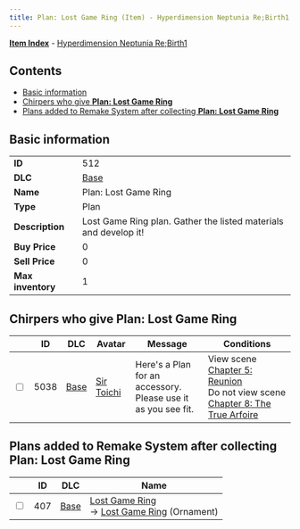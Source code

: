 ```yaml
---
title: Plan: Lost Game Ring (Item) - Hyperdimension Neptunia Re;Birth1
---
```


[**Item Index**](/neptunia/rb1/item/index.html) - [Hyperdimension Neptunia Re;Birth1](/neptunia/rb1)

## Contents

- [Basic information](#basic-information)
- [Chirpers who give **Plan: Lost Game Ring**](#chirpers-who-give-plan-lost-game-ring)
- [Plans added to Remake System after collecting **Plan: Lost Game Ring**](#plans-added-to-remake-system-after-collecting-plan-lost-game-ring)
## Basic information

|   |   |
| -- | -- |
| **ID** | 512 |
| **DLC** | [Base](/neptunia/rb1/dlc/1-base.html) |
| **Name** | Plan: Lost Game Ring |
| **Type** | Plan |
| **Description** | Lost Game Ring plan. Gather the listed materials and develop it! |
| **Buy Price** | 0 |
| **Sell Price** | 0 |
| **Max inventory** | 1 |


## Chirpers who give **Plan: Lost Game Ring**

|    | ID | DLC | Avatar | Message | Conditions |
| -- | -- | --- | ------ | ------- | ---------- |
| <input type="checkbox" id="rb1-chirper-event-1-5038" class="trackbox" /> | 5038 | [Base](/neptunia/rb1/dlc/1-base.html) | [Sir Toichi](/neptunia/rb1/undefined/1-220-sir-toichi.html) | Here's a Plan for an accessory.<br />Please use it as you see fit. | View scene [Chapter 5: Reunion](/neptunia/rb1/scene/1-503-chapter-5-reunion.html)<br />Do not view scene [Chapter 8: The True Arfoire](/neptunia/rb1/scene/1-807-chapter-8-the-true-arfoire.html) |


## Plans added to Remake System after collecting **Plan: Lost Game Ring**

|    | ID | DLC | Name |
| -- | -- | --- | ---- |
| <input type="checkbox" id="rb1-remake-1-407" class="trackbox" /> | 407 | [Base](/neptunia/rb1/dlc/1-base.html) | [Lost Game Ring](/neptunia/rb1/remake/1-407-lost-game-ring.html)<br /> → [Lost Game Ring](/neptunia/rb1/item/1-2733-lost-game-ring.html) (Ornament) |
